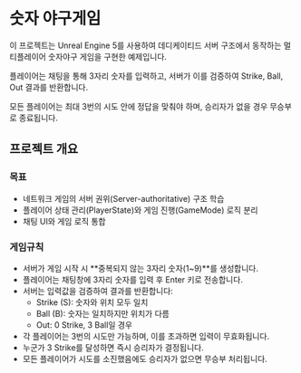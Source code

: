 # 숫자 야구게임
이 프로젝트는 Unreal Engine 5를 사용하여 데디케이티드 서버 구조에서 동작하는 멀티플레이어 숫자야구 게임을 구현한 예제입니다.

플레이어는 채팅을 통해 3자리 숫자를 입력하고, 서버가 이를 검증하여 Strike, Ball, Out 결과를 반환합니다.

모든 플레이어는 최대 3번의 시도 안에 정답을 맞춰야 하며, 승리자가 없을 경우 무승부로 종료됩니다.

## 프로젝트 개요
### 목표
- 네트워크 게임의 서버 권위(Server-authoritative) 구조 학습
- 플레이어 상태 관리(PlayerState)와 게임 진행(GameMode) 로직 분리
- 채팅 UI와 게임 로직 통합
### 게임규칙
- 서버가 게임 시작 시 **중복되지 않는 3자리 숫자(1~9)**를 생성합니다.
- 플레이어는 채팅창에 3자리 숫자를 입력 후 Enter 키로 전송합니다.
- 서버는 입력값을 검증하여 결과를 반환합니다:
    - Strike (S): 숫자와 위치 모두 일치
    - Ball (B): 숫자는 일치하지만 위치가 다름
    - Out: 0 Strike, 3 Ball일 경우
- 각 플레이어는 3번의 시도만 가능하며, 이를 초과하면 입력이 무효화됩니다.
- 누군가 3 Strike를 달성하면 즉시 승리자가 결정됩니다.
- 모든 플레이어가 시도를 소진했음에도 승리자가 없으면 무승부 처리됩니다.














